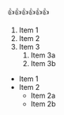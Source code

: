 :+1::+1::+1::+1::+1::+1:

1. Item 1
2. Item 2
3. Item 3
    1. Item 3a
    2. Item 3b
    
* Item 1
* Item 2
  * Item 2a
  * Item 2b
